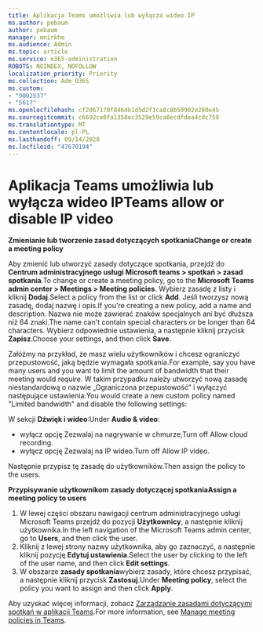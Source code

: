 ```yaml
---
title: Aplikacja Teams umożliwia lub wyłącza wideo IP
ms.author: pebaum
author: pebaum
manager: mnirkhe
ms.audience: Admin
ms.topic: article
ms.service: o365-administration
ROBOTS: NOINDEX, NOFOLLOW
localization_priority: Priority
ms.collection: Adm_O365
ms.custom:
- "9002537"
- "5617"
ms.openlocfilehash: cf2d67170f846db1d5d2f1ca8c8b50902e200e45
ms.sourcegitcommit: c6692ce0fa1358ec3529e59ca0ecdfdea4cdc759
ms.translationtype: MT
ms.contentlocale: pl-PL
ms.lasthandoff: 09/14/2020
ms.locfileid: "47670194"
---
```

# <a name="teams-allow-or-disable-ip-video"></a><span data-ttu-id="7d4f7-102">Aplikacja Teams umożliwia lub wyłącza wideo IP</span><span class="sxs-lookup"><span data-stu-id="7d4f7-102">Teams allow or disable IP video</span></span>

<span data-ttu-id="7d4f7-103">**Zmienianie lub tworzenie zasad dotyczących spotkania**</span><span class="sxs-lookup"><span data-stu-id="7d4f7-103">**Change or create a meeting policy**</span></span>

<span data-ttu-id="7d4f7-104">Aby zmienić lub utworzyć zasady dotyczące spotkania, przejdź do **Centrum administracyjnego usługi Microsoft teams > spotkań > zasad spotkania**.</span><span class="sxs-lookup"><span data-stu-id="7d4f7-104">To change or create a meeting policy, go to the **Microsoft Teams admin center > Meetings > Meeting policies**.</span></span> <span data-ttu-id="7d4f7-105">Wybierz zasadę z listy i kliknij **Dodaj**.</span><span class="sxs-lookup"><span data-stu-id="7d4f7-105">Select a policy from the list or click **Add**.</span></span> <span data-ttu-id="7d4f7-106">Jeśli tworzysz nową zasadę, dodaj nazwę i opis.</span><span class="sxs-lookup"><span data-stu-id="7d4f7-106">If you're creating a new policy, add a name and description.</span></span> <span data-ttu-id="7d4f7-107">Nazwa nie może zawierać znaków specjalnych ani być dłuższa niż 64 znaki.</span><span class="sxs-lookup"><span data-stu-id="7d4f7-107">The name can't contain special characters or be longer than 64 characters.</span></span> <span data-ttu-id="7d4f7-108">Wybierz odpowiednie ustawienia, a następnie kliknij przycisk **Zapisz**.</span><span class="sxs-lookup"><span data-stu-id="7d4f7-108">Choose your settings, and then click **Save**.</span></span>

<span data-ttu-id="7d4f7-109">Załóżmy na przykład, że masz wielu użytkowników i chcesz ograniczyć przepustowość, jaką będzie wymagała spotkania.</span><span class="sxs-lookup"><span data-stu-id="7d4f7-109">For example, say you have many users and you want to limit the amount of bandwidth that their meeting would require.</span></span> <span data-ttu-id="7d4f7-110">W takim przypadku należy utworzyć nową zasadę niestandardową o nazwie „Ograniczona przepustowość” i wyłączyć następujące ustawienia:</span><span class="sxs-lookup"><span data-stu-id="7d4f7-110">You would create a new custom policy named "Limited bandwidth" and disable the following settings:</span></span>

<span data-ttu-id="7d4f7-111">W sekcji **Dźwięk i wideo**:</span><span class="sxs-lookup"><span data-stu-id="7d4f7-111">Under **Audio & video**:</span></span>

- <span data-ttu-id="7d4f7-112">wyłącz opcję Zezwalaj na nagrywanie w chmurze;</span><span class="sxs-lookup"><span data-stu-id="7d4f7-112">Turn off Allow cloud recording.</span></span>
- <span data-ttu-id="7d4f7-113">wyłącz opcję Zezwalaj na IP wideo.</span><span class="sxs-lookup"><span data-stu-id="7d4f7-113">Turn off Allow IP video.</span></span>

<span data-ttu-id="7d4f7-114">Następnie przypisz tę zasadę do użytkowników.</span><span class="sxs-lookup"><span data-stu-id="7d4f7-114">Then assign the policy to the users.</span></span>

<span data-ttu-id="7d4f7-115">**Przypisywanie użytkownikom zasady dotyczącej spotkania**</span><span class="sxs-lookup"><span data-stu-id="7d4f7-115">**Assign a meeting policy to users**</span></span>

1. <span data-ttu-id="7d4f7-116">W lewej części obszaru nawigacji centrum administracyjnego usługi Microsoft Teams przejdź do pozycji **Użytkownicy**, a następnie kliknij użytkownika.</span><span class="sxs-lookup"><span data-stu-id="7d4f7-116">In the left navigation of the Microsoft Teams admin center, go to **Users**, and then click the user.</span></span>
2. <span data-ttu-id="7d4f7-117">Kliknij z lewej strony nazwy użytkownika, aby go zaznaczyć, a następnie kliknij pozycję **Edytuj ustawienia**.</span><span class="sxs-lookup"><span data-stu-id="7d4f7-117">Select the user by clicking to the left of the user name, and then click **Edit settings**.</span></span>
3. <span data-ttu-id="7d4f7-118">W obszarze **zasady spotkania**wybierz zasady, które chcesz przypisać, a następnie kliknij przycisk **Zastosuj**.</span><span class="sxs-lookup"><span data-stu-id="7d4f7-118">Under **Meeting policy**, select the policy you want to assign and then click **Apply**.</span></span>

<span data-ttu-id="7d4f7-119">Aby uzyskać więcej informacji, zobacz [Zarządzanie zasadami dotyczącymi spotkań w aplikacji Teams](https://docs.microsoft.com/microsoftteams/meeting-policies-in-teams).</span><span class="sxs-lookup"><span data-stu-id="7d4f7-119">For more information, see [Manage meeting policies in Teams](https://docs.microsoft.com/microsoftteams/meeting-policies-in-teams).</span></span>
